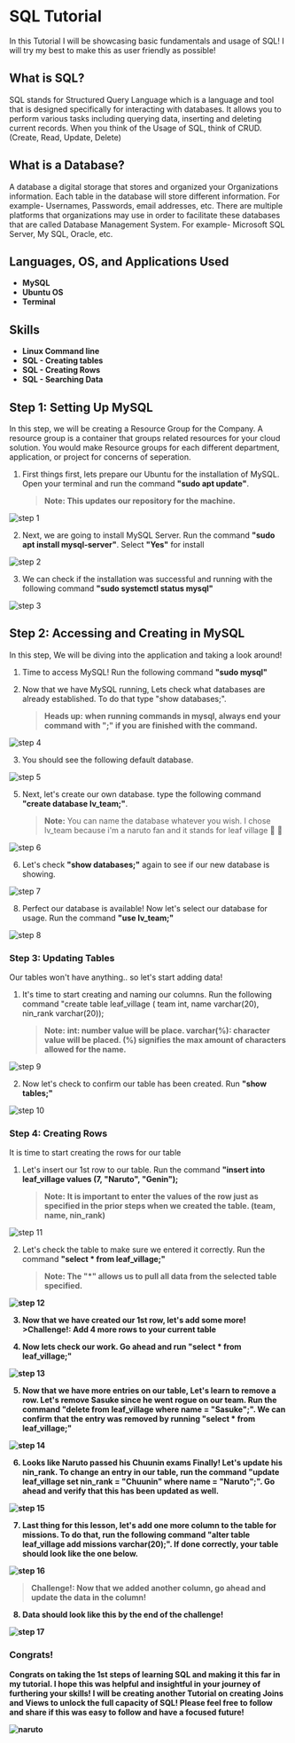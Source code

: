 # SQL Tutorial 
In this Tutorial I will be showcasing basic fundamentals and usage of SQL! I will try my best to make this as user friendly as possible!
<h2>What is SQL?</h2>
SQL stands for Structured Query Language which is a language and tool that is designed specifically for interacting with databases. It allows you to perform various tasks including querying data, inserting and deleting current records. When you think of the Usage of SQL, think of CRUD. (Create, Read, Update, Delete)
<br />
<h2>What is a Database?</h2>
A database a digital storage that stores and organized your Organizations information. Each table in the database will store different information. For example- Usernames, Passwords, email addresses, etc. There are multiple platforms that organizations may use in order to facilitate these databases that are called Database Management System. For example- Microsoft SQL Server, My SQL, Oracle, etc.

<h2>Languages, OS, and Applications Used</h2>

- <b>MySQL</b>
- <b>Ubuntu OS</b>
- <b>Terminal</b>

<h2>Skills</h2>

- <b>Linux Command line</b>
- <b>SQL - Creating tables</b>
- <b>SQL - Creating Rows</b>
- <b>SQL - Searching Data</b>


<h2>Step 1: Setting Up MySQL</h2>
In this step, we will be creating a Resource Group for the Company. A resource group is a container that groups related resources for your cloud solution. You would make Resource groups for each different department, application, or project for concerns of seperation.

1. First things first, lets prepare our Ubuntu for the installation of MySQL. Open your terminal and run the command <b>"sudo apt update"</b>.

    >**Note:**<b> This updates our repository for the machine.</b>

![step 1](https://github.com/loddysworld/Managing-Microsoft-Entra-ID-Identities/assets/134660738/454d972a-afcb-470c-9b42-42d27b6e1753)


2. Next, we are going to install MySQL Server. Run the command <b>"sudo apt install mysql-server"</b>. Select <b>"Yes"</b> for install

![step 2](https://github.com/loddysworld/Managing-Microsoft-Entra-ID-Identities/assets/134660738/1f67a1e7-727e-4a36-870f-14c63adcb857)

   
3. We can check if the installation was successful and running with the following command <b>"sudo systemctl status mysql"</b>

![step 3](https://github.com/loddysworld/Managing-Microsoft-Entra-ID-Identities/assets/134660738/bebbb72b-383b-4ce8-8432-be3c4d470e6f)


## Step 2: Accessing and Creating in MySQL

In this step, We will be diving into the application and taking a look around!

1. Time to access MySQL! Run the following command <b>"sudo mysql"</b>

1. Now that we have MySQL running, Lets check what databases are already established. To do that type "show databases;".
   >**Heads up:** <b>when running commands in mysql, always end your command with ";" if you are finished with the command.</b>

![step 4](https://github.com/loddysworld/Managing-Microsoft-Entra-ID-Identities/assets/134660738/992be7ac-3b2e-42a1-ad79-019e6f94a195)

3. You should see the following default database.

![step 5](https://github.com/loddysworld/Managing-Microsoft-Entra-ID-Identities/assets/134660738/ff00b7b8-d109-4697-a0da-e4776c2e2065)


5. Next, let's create our own database. type the following command <b>"create database lv_team;"</b>.
   >**Note:** You can name the database whatever you wish. I chose lv_team because i'm a naruto fan and it stands for leaf village 🍃 🥷

![step 6](https://github.com/loddysworld/Managing-Microsoft-Entra-ID-Identities/assets/134660738/e67fd5bd-8860-4bc5-94cc-ebabe5764f23)


6. Let's check <b>"show databases;"</b> again to see if our new database is showing.

![step 7](https://github.com/loddysworld/Managing-Microsoft-Entra-ID-Identities/assets/134660738/04f4f3ac-362d-4eac-8409-e283cd00d13e)


8. Perfect our database is available! Now let's select our database for usage. Run the command <b>"use lv_team;"</b>

![step 8](https://github.com/loddysworld/Managing-Microsoft-Entra-ID-Identities/assets/134660738/ead97105-406b-45f3-bb5e-4f3e5e7948db)

### Step 3: Updating Tables

Our tables won't have anything.. so let's start adding data!

1. It's time to start creating and naming our columns. Run the following command "create table leaf_village ( team int, name varchar(20), nin_rank varchar(20));
    >**Note:** <b> int: number value will be place. varchar(%): character value will be placed. (%) signifies the max amount of characters allowed for the name.</b>

![step 9](https://github.com/loddysworld/Managing-Microsoft-Entra-ID-Identities/assets/134660738/d7d0b44b-fcfc-495a-890e-9796b366eaca)


2. Now let's check to confirm our table has been created. Run <b>"show tables;"</b>

![step 10](https://github.com/loddysworld/Managing-Microsoft-Entra-ID-Identities/assets/134660738/efdbf3eb-4878-4950-9ea7-7de7b6a64d92)



### Step 4: Creating Rows

It is time to start creating the rows for our table

1. Let's insert our 1st row to our table. Run the command <b>"insert into leaf_village values (7, "Naruto", "Genin");</b>
    >**Note:** <b>It is important to enter the values of the row just as specified in the prior steps when we created the table. (team, name, nin_rank)</b>
    

![step 11](https://github.com/loddysworld/Managing-Microsoft-Entra-ID-Identities/assets/134660738/d9639427-15b0-4b59-ae2a-8a8d082ac303)


2. Let's check the table to make sure we entered it correctly. Run the command <b>"select * from leaf_village;"<b/>
    >**Note:** <b>The "*" allows us to pull all data from the selected table specified.</b>
    

 ![step 12](https://github.com/loddysworld/Managing-Microsoft-Entra-ID-Identities/assets/134660738/ed0a1c30-c0ff-4f95-b6a1-4b846b88bd03)
 

3. Now that we have created our 1st row, let's add some more!
        >**Challenge!:** <b>Add 4 more rows to your current table</b>


4. Now lets check our work. Go ahead and run <b>"select * from leaf_village;"</b>


![step 13](https://github.com/loddysworld/Managing-Microsoft-Entra-ID-Identities/assets/134660738/0e5c4c76-fd7c-4f5a-8c2d-a193b13e36b1)


5. Now that we have more entries on our table, Let's learn to remove a row. Let's remove Sasuke since he went rogue on our team. Run the command <b>"delete from leaf_village where name = "Sasuke";"</b>. We can confirm that the entry was removed by running <b>"select * from leaf_village;"</b>

![step 14](https://github.com/loddysworld/Managing-Microsoft-Entra-ID-Identities/assets/134660738/329c428f-e3d0-4a98-a271-c5c0f0f5aeda)


6. Looks like Naruto passed his Chuunin exams Finally! Let's update his nin_rank. To change an entry in our table, run the command <b>"update leaf_village set nin_rank = "Chuunin" where name = "Naruto";"</b>. Go ahead and verify that this has been updated as well.

![step 15](https://github.com/loddysworld/Managing-Microsoft-Entra-ID-Identities/assets/134660738/19c56110-332b-4895-9468-882cfb09eb91)


7. Last thing for this lesson, let's add one more column to the table for missions. To do that, run the following command <b>"alter table leaf_village add missions varchar(20);"</b>. If done correctly, your table should look like the one below.

![step 16](https://github.com/loddysworld/Managing-Microsoft-Entra-ID-Identities/assets/134660738/3a30bcb7-8096-4568-bf60-2c342e50f04f)


  >**Challenge!:** <b>Now that we added another column, go ahead and update the data in the column!</b>
  

8. Data should look like this by the end of the challenge!

![step 17](https://github.com/loddysworld/Managing-Microsoft-Entra-ID-Identities/assets/134660738/8eb99db8-29d4-4bd9-bde0-1694a8655e79)



### Congrats!

Congrats on taking the 1st steps of learning SQL and making it this far in my tutorial. I hope this was helpful and insightful in your journey of furthering your skills! I will be creating another Tutorial on creating Joins and Views to unlock the full capacity of SQL!
Please feel free to follow and share if this was easy to follow and have a focused future!

![naruto](https://github.com/loddysworld/Managing-Microsoft-Entra-ID-Identities/assets/134660738/b57a6f70-2e50-4588-880b-fcf6f3465229)


<p align="center">

</p>

<!--
 ```diff
- text in red
+ text in green
! text in orange
# text in gray
@@ text in purple (and bold)@@
```
--!>
